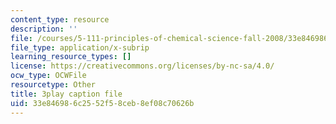 ```yaml
---
content_type: resource
description: ''
file: /courses/5-111-principles-of-chemical-science-fall-2008/33e846986c2552f58ceb8ef08c70626b_Ey25vULQ6YM.vtt
file_type: application/x-subrip
learning_resource_types: []
license: https://creativecommons.org/licenses/by-nc-sa/4.0/
ocw_type: OCWFile
resourcetype: Other
title: 3play caption file
uid: 33e84698-6c25-52f5-8ceb-8ef08c70626b
---
```


